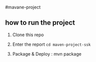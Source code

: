 #mavane-project
## how to run the project

1. Clone this repo

1. Enter the report `cd maven-project-ssk`

1. Package & Deploy : mvn package